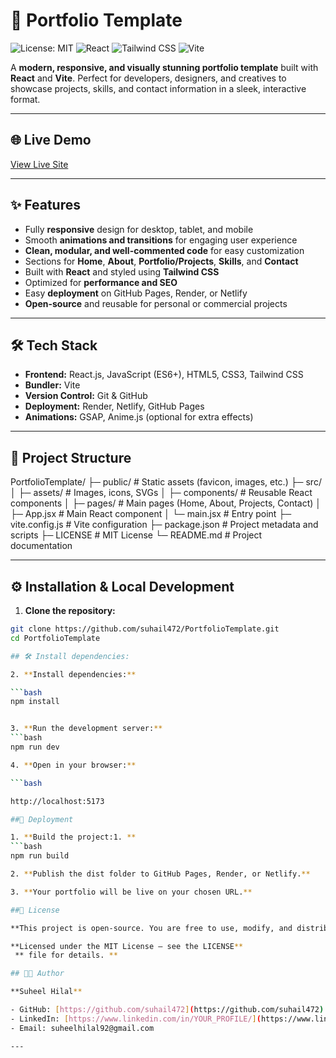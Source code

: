 # 🚀 Portfolio Template

![License: MIT](https://img.shields.io/badge/License-MIT-green.svg)
![React](https://img.shields.io/badge/React-v19.1.1-blue)
![Tailwind CSS](https://img.shields.io/badge/TailwindCSS-v3.4.18-purple)
![Vite](https://img.shields.io/badge/Vite-v7.1.7-orange)

A **modern, responsive, and visually stunning portfolio template** built with **React** and **Vite**. Perfect for developers, designers, and creatives to showcase projects, skills, and contact information in a sleek, interactive format.

---

## 🌐 Live Demo

[View Live Site](https://suhail472.github.io/PortfolioTemplate/)

---

## ✨ Features

- Fully **responsive** design for desktop, tablet, and mobile  
- Smooth **animations and transitions** for engaging user experience  
- **Clean, modular, and well-commented code** for easy customization  
- Sections for **Home**, **About**, **Portfolio/Projects**, **Skills**, and **Contact**  
- Built with **React** and styled using **Tailwind CSS**  
- Optimized for **performance and SEO**  
- Easy **deployment** on GitHub Pages, Render, or Netlify  
- **Open-source** and reusable for personal or commercial projects  

---

## 🛠️ Tech Stack

- **Frontend:** React.js, JavaScript (ES6+), HTML5, CSS3, Tailwind CSS  
- **Bundler:** Vite  
- **Version Control:** Git & GitHub  
- **Deployment:** Render, Netlify, GitHub Pages  
- **Animations:** GSAP, Anime.js (optional for extra effects)

---

## 📁 Project Structure

PortfolioTemplate/
├─ public/ # Static assets (favicon, images, etc.)
├─ src/
│ ├─ assets/ # Images, icons, SVGs
│ ├─ components/ # Reusable React components
│ ├─ pages/ # Main pages (Home, About, Projects, Contact)
│ ├─ App.jsx # Main React component
│ └─ main.jsx # Entry point
├─ vite.config.js # Vite configuration
├─ package.json # Project metadata and scripts
├─ LICENSE # MIT License
└─ README.md # Project documentation


---

## ⚙️ Installation & Local Development

1. **Clone the repository:**

```bash
git clone https://github.com/suhail472/PortfolioTemplate.git
cd PortfolioTemplate

## 🛠️ Install dependencies:

2. **Install dependencies:**

```bash
npm install


3. **Run the development server:**
```bash
npm run dev

4. **Open in your browser:**

```bash

http://localhost:5173

##🚀 Deployment

1. **Build the project:1. **       
```bash
npm run build

2. **Publish the dist folder to GitHub Pages, Render, or Netlify.**

3. **Your portfolio will be live on your chosen URL.**

##📄 License

**This project is open-source. You are free to use, modify, and distribute this portfolio template for personal or commercial purposes.**

**Licensed under the MIT License – see the LICENSE**
 ** file for details. **

## 👨‍💻 Author

**Suheel Hilal**  

- GitHub: [https://github.com/suhail472](https://github.com/suhail472)  
- LinkedIn: [https://www.linkedin.com/in/YOUR_PROFILE/](https://www.linkedin.com/in/YOUR_PROFILE/)  
- Email: suheelhilal92@gmail.com  

---


